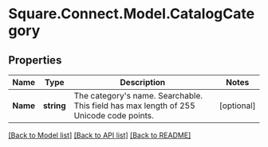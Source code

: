 # Square.Connect.Model.CatalogCategory
## Properties

Name | Type | Description | Notes
------------ | ------------- | ------------- | -------------
**Name** | **string** | The category&#39;s name. Searchable. This field has max length of 255 Unicode code points. | [optional] 



[[Back to Model list]](../README.md#documentation-for-models) [[Back to API list]](../README.md#documentation-for-api-endpoints) [[Back to README]](../README.md)

